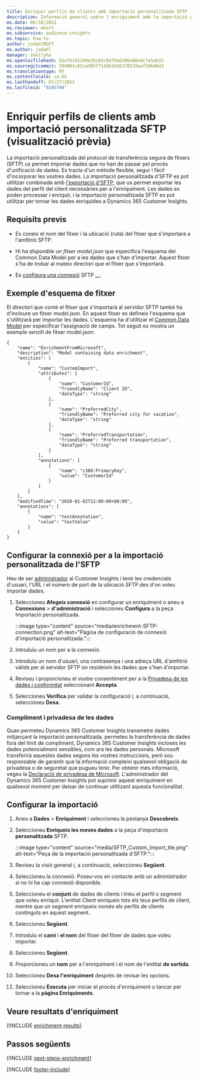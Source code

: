 ```yaml
---
title: Enriquir perfils de clients amb importació personalitzada SFTP (visualització prèvia)
description: Informació general sobre l'enriquiment amb la importació personalitzada d'SFTP.
ms.date: 06/10/2022
ms.reviewer: mhart
ms.subservice: audience-insights
ms.topic: how-to
author: jodahlMSFT
ms.author: jodahl
manager: shellyha
ms.openlocfilehash: 81ef6c62240e26cb5c9475e6306e08edc7e5eb31
ms.sourcegitcommit: 594081c82ca385f7143b3416378533aaf2d6d0d3
ms.translationtype: MT
ms.contentlocale: ca-ES
ms.lasthandoff: 07/27/2022
ms.locfileid: "9195784"
---
```

# <a name="enrich-customer-profiles-with-sftp-custom-import-preview"></a>Enriquir perfils de clients amb importació personalitzada SFTP (visualització prèvia)

La importació personalitzada del protocol de transferència segura de fitxers (SFTP) us permet importar dades que no han de passar pel procés d'unificació de dades. Es tracta d'un mètode flexible, segur i fàcil d'incorporar les vostres dades. La importació personalitzada d'SFTP es pot utilitzar combinada amb [l'exportació d'SFTP](export-sftp.md), que us permet exportar les dades del perfil del client necessàries per a l'enriquiment. Les dades es poden processar i enriquir, i la importació personalitzada SFTP es pot utilitzar per tornar les dades enriquides a Dynamics 365 Customer Insights.

## <a name="prerequisites"></a>Requisits previs

- Es coneix el nom del fitxer i la ubicació (ruta) del fitxer que s'importarà a l'amfitrió SFTP.

- Hi *ha disponible un fitxer model.json* que especifica l'esquema del Common Data Model per a les dades que s'han d'importar. Aquest fitxer s'ha de trobar al mateix directori que el fitxer que s'importarà.

- Es [configura una connexió](connections.md) SFTP [...](#configure-the-connection-for-sftp-custom-import).

## <a name="file-schema-example"></a>Exemple d'esquema de fitxer

El directori que conté el fitxer que s'importarà al servidor SFTP també ha d'incloure un fitxer *model.json*. En aquest fitxer es defineix l'esquema que s'utilitzarà per importar les dades. L'esquema ha d'utilitzar el [Common Data Model](/common-data-model/) per especificar l'assignació de camps. Tot seguit es mostra un exemple senzill de fitxer model.json:

```
{
    "name": "EnrichmentFromMicrosoft",
    "description": "Model containing data enrichment",
    "entities": [
        {
            "name": "CustomImport",
            "attributes": [
                {
                    "name": "CustomerId",
                    "friendlyName": "Client ID",
                    "dataType": "string"
                },
                {
                    "name": "PreferredCity",
                    "friendlyName": "Preferred city for vacation",
                    "dataType": "string"
                },
                {
                    "name": "PreferredTransportation",
                    "friendlyName": "Preferred transportation",
                    "dataType": "string"
                }
            ],
            "annotations": [
                {
                    "name": "c360:PrimaryKey",
                    "value": "CustomerId"
                }
            ]
        }
    ],
    "modifiedTime": "2020-01-02T12:00:00+08:00",
    "annotations": [
        {
            "name": "testAnnotation",
            "value": "testValue"
        }
    ]
}
```

## <a name="configure-the-connection-for-sftp-custom-import"></a>Configurar la connexió per a la importació personalitzada de l'SFTP

Heu de ser [administrador](permissions.md#admin) al Customer Insights i tenir les credencials d'usuari, l'URL i el número de port de la ubicació SFTP des d'on voleu importar dades.

1. Seleccioneu **Afegeix connexió** en configurar un enriquiment o aneu a **Connexions** > **d'administració** i seleccioneu **Configura** a la peça Importació personalitzada.

   :::image type="content" source="media/enrichment-SFTP-connection.png" alt-text="Pàgina de configuració de connexió d'importació personalitzada.":::

1. Introduïu un nom per a la connexió.

1. Introduïu un nom d'usuari, una contrasenya i una adreça URL d'amfitrió vàlids per al servidor SFTP on resideixin les dades que s'han d'importar.

1. Reviseu i proporcioneu el vostre consentiment per a la [Privadesa de les dades i conformitat](#data-privacy-and-compliance) seleccionant **Accepta**.

1. Seleccioneu **Verifica** per validar la configuració i, a continuació, seleccioneu **Desa**.

### <a name="data-privacy-and-compliance"></a>Compliment i privadesa de les dades

Quan permeteu Dynamics 365 Customer Insights transmetre dades mitjançant la importació personalitzada, permeteu la transferència de dades fora del límit de compliment, Dynamics 365 Customer Insights incloses les dades potencialment sensibles, com ara les dades personals. Microsoft transferirà aquestes dades segons les vostres instruccions, però sou responsable de garantir que la informació compleixi qualsevol obligació de privadesa o de seguretat que pugueu tenir. Per obtenir més informació, vegeu la [Declaració de privadesa de Microsoft](https://go.microsoft.com/fwlink/?linkid=396732).
L'administrador del Dynamics 365 Customer Insights pot suprimir aquest enriquiment en qualsevol moment per deixar de continuar utilitzant aquesta funcionalitat.

## <a name="configure-the-import"></a>Configurar la importació

1. Aneu a **Dades** > **Enriquiment** i seleccioneu la pestanya **Descobreix**.

1. Seleccioneu **Enriqueix les meves dades** a la peça d'importació **personalitzada** SFTP.

   :::image type="content" source="media/SFTP_Custom_Import_tile.png" alt-text="Peça de la importació personalitzada d'SFTP.":::

1. Reviseu la visió general i, a continuació, seleccioneu **Següent**.

1. Seleccioneu la connexió. Poseu-vos en contacte amb un administrador si no hi ha cap connexió disponible.

1. Seleccioneu el **conjunt** de dades de clients i trieu el perfil o segment que voleu enriquir. L'entitat *Client* enriqueix tots els teus perfils de client, mentre que un segment enriqueix només els perfils de clients continguts en aquest segment.

1. Seleccioneu **Següent**.

1. Introduïu el **camí** i **el nom** del fitxer del fitxer de dades que voleu importar.

1. Seleccioneu **Següent**.

1. Proporcioneu un **nom** per a l'enriquiment i el nom de l'entitat **de sortida**.

1. Seleccioneu **Desa l'enriquiment** després de revisar les opcions.

1. Seleccioneu **Executa** per iniciar el procés d'enriquiment o tancar per tornar a la **pàgina Enriquiments**.

## <a name="view-enrichment-results"></a>Veure resultats d'enriquiment

[!INCLUDE [enrichment-results](includes/enrichment-results.md)]

## <a name="next-steps"></a>Passos següents

[!INCLUDE [next-steps-enrichment](includes/next-steps-enrichment.md)]

[!INCLUDE [footer-include](includes/footer-banner.md)]
